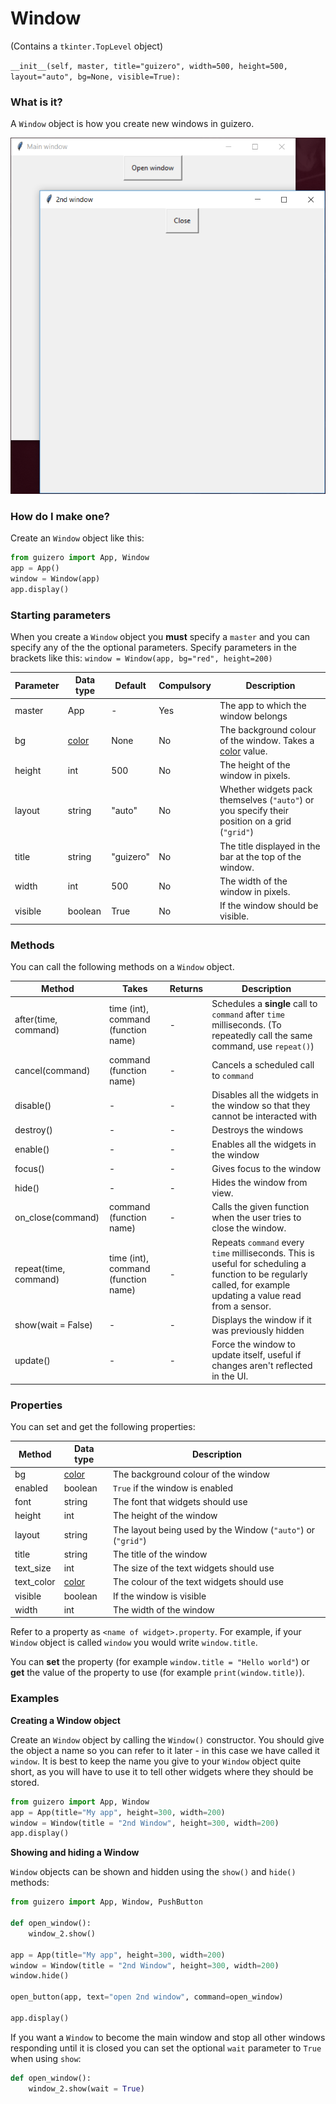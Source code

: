 # Window

(Contains a `tkinter.TopLevel` object)

`__init__(self, master, title="guizero", width=500, height=500, layout="auto", bg=None, visible=True):`

### What is it?
A `Window` object is how you create new windows in guizero.

![Window](images/window.png)

### How do I make one?

Create an `Window` object like this:

```python
from guizero import App, Window
app = App()
window = Window(app)
app.display()
```

### Starting parameters

When you create a `Window` object you **must** specify a `master` and you can specify any of the the optional parameters. Specify parameters in the brackets like this: `window = Window(app, bg="red", height=200)`

| Parameter | Data type          | Default   | Compulsory | Description                                                                                   |
|-----------|--------------------|-----------|------------|-----------------------------------------------------------------------------------------------|
| master    | App                | -         | Yes        | The app to which the window belongs                                                           |
| bg        | [color](colors.md) | None      | No         | The background colour of the window. Takes a [color](colors.md) value.                        |
| height    | int                | 500       | No         | The height of the window in pixels.                                                           |
| layout    | string             | "auto"    | No         | Whether widgets pack themselves (`"auto"`) or you specify their position on a grid (`"grid"`) |
| title     | string             | "guizero" | No         | The title displayed in the bar at the top of the window.                                      |
| width     | int                | 500       | No         | The width of the window in pixels.                                                            |
| visible   | boolean            | True      | No         | If the window should be visible.                                                              |

### Methods

You can call the following methods on a `Window` object.

| Method                | Takes                               | Returns | Description                                                                                                                                                    |
|-----------------------|-------------------------------------|---------|----------------------------------------------------------------------------------------------------------------------------------------------------------------|
| after(time, command)  | time (int), command (function name) | -       | Schedules a **single** call to `command` after `time` milliseconds. (To repeatedly call the same command, use `repeat()`)                                      |
| cancel(command)       | command (function name)             | -       | Cancels a scheduled call to `command`                                                                                                                          |
| disable()             | -                                   | -       | Disables all the widgets in the window so that they cannot be interacted with                                                                                  |
| destroy()             | -                                   | -       | Destroys the windows                                                                                                                                           |
| enable()              | -                                   | -       | Enables all the widgets in the window                                                                                                                          |
| focus()               | -                                   | -       | Gives focus to the window                                                                                                                                      |
| hide()                | -                                   | -       | Hides the window from view.                                                                                                                                    |
| on_close(command)     | command (function name)             | -       | Calls the given function when the user tries to close the window.                                                                                              |
| repeat(time, command) | time (int), command (function name) | -       | Repeats `command` every `time` milliseconds. This is useful for scheduling a function to be regularly called, for example updating a value read from a sensor. |
| show(wait = False)    | -                                   | -       | Displays the window if it was previously hidden                                                                                                                |
| update()              | -                                   | -       | Force the window to update itself, useful if changes aren't reflected in the UI.                                                                               |

### Properties

You can set and get the following properties:

| Method     | Data type          | Description                                                  |
|------------|--------------------|--------------------------------------------------------------|
| bg         | [color](colors.md) | The background colour of the window                          |
| enabled    | boolean            | `True` if the window is enabled                              |
| font       | string             | The font that widgets should use                             |
| height     | int                | The height of the window                                     |
| layout     | string             | The layout being used by the Window (`"auto"`) or (`"grid"`) |
| title      | string             | The title of the window                                      |
| text_size  | int                | The size of the text widgets should use                      |
| text_color | [color](colors.md) | The colour of the text widgets should use                    |
| visible    | boolean            | If the window is visible                                     |
| width      | int                | The width of the window                                      |


Refer to a property as `<name of widget>.property`. For example, if your `Window` object is called `window` you would write `window.title`.

You can **set** the property (for example `window.title = "Hello world"`) or **get** the value of the property to use (for example `print(window.title)`).

### Examples

**Creating a Window object**

Create an `Window` object by calling the `Window()` constructor. You should give the object a name so you can refer to it later - in this case we have called it `window`. It is best to keep the name you give to your `Window` object quite short, as you will have to use it to tell other widgets where they should be stored.


```python
from guizero import App, Window
app = App(title="My app", height=300, width=200)
window = Window(title = "2nd Window", height=300, width=200)
app.display()
```

**Showing and hiding a Window**

`Window` objects can be shown and hidden using the `show()` and `hide()` methods:

```python
from guizero import App, Window, PushButton

def open_window():
    window_2.show()

app = App(title="My app", height=300, width=200)
window = Window(title = "2nd Window", height=300, width=200)
window.hide()

open_button(app, text="open 2nd window", command=open_window)

app.display()
```

If you want a `Window` to become the main window and stop all other windows responding until it is closed you can set the optional `wait` parameter to `True` when using `show`:

```python
def open_window():
    window_2.show(wait = True)
```

